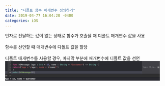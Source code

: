 ```yaml
---
title: "디폴트 함수 매개변수 정의하기"
date: 2019-04-77 16:04:28 -0400
categories: iOS
---
```

인자로 전달하는 값이 없는 상태로 함수가 호출될 때 디폴트 매개변수 값을 사용
<br>
<br>
함수를 선언할 때 매개변수에 디폴트 값을 할당
<br>
<br>
디폴트 매개변수를 사용할 경우, 마지막 부분에 매개변수에 디폴트 값을 선언
![defaultFunction](/img/defaultFunction.png)

